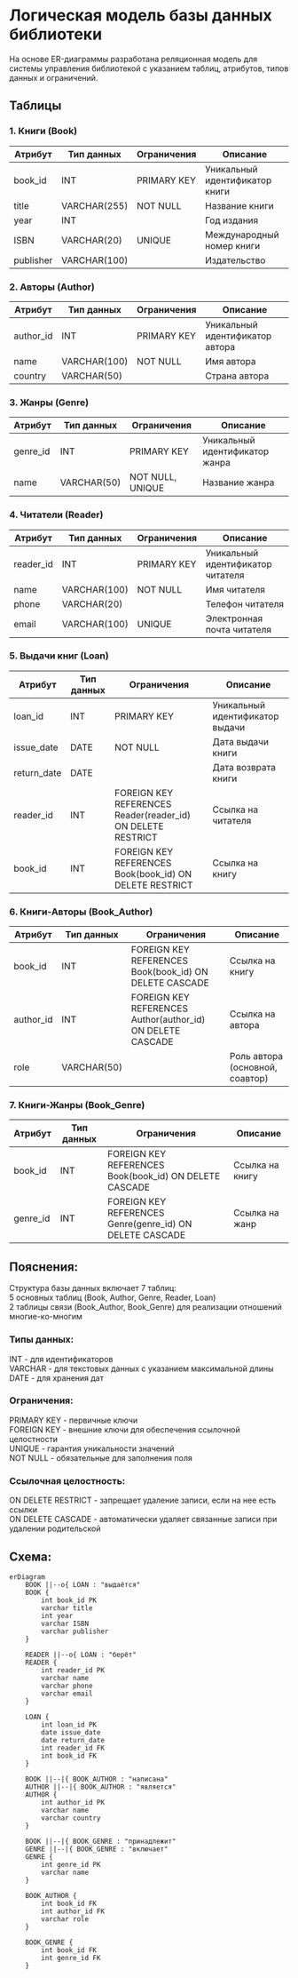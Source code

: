 # Логическая модель базы данных библиотеки

На основе ER-диаграммы разработана реляционная модель для системы управления библиотекой с указанием таблиц, атрибутов, типов данных и ограничений.

## Таблицы

### 1. Книги (Book)

| Атрибут    | Тип данных       | Ограничения                          | Описание                     |
|------------|------------------|--------------------------------------|------------------------------|
| book_id    | INT              | PRIMARY KEY                          | Уникальный идентификатор книги|
| title      | VARCHAR(255)     | NOT NULL                             | Название книги               |
| year       | INT              |                                      | Год издания                  |
| ISBN       | VARCHAR(20)      | UNIQUE                               | Международный номер книги    |
| publisher  | VARCHAR(100)     |                                      | Издательство                |

### 2. Авторы (Author)

| Атрибут    | Тип данных       | Ограничения                          | Описание                     |
|------------|------------------|--------------------------------------|------------------------------|
| author_id  | INT              | PRIMARY KEY                          | Уникальный идентификатор автора|
| name       | VARCHAR(100)     | NOT NULL                             | Имя автора                   |
| country    | VARCHAR(50)      |                                      | Страна автора                |

### 3. Жанры (Genre)

| Атрибут    | Тип данных       | Ограничения                          | Описание                     |
|------------|------------------|--------------------------------------|------------------------------|
| genre_id   | INT              | PRIMARY KEY                          | Уникальный идентификатор жанра|
| name       | VARCHAR(50)      | NOT NULL, UNIQUE                     | Название жанра               |

### 4. Читатели (Reader)

| Атрибут    | Тип данных       | Ограничения                          | Описание                     |
|------------|------------------|--------------------------------------|------------------------------|
| reader_id  | INT              | PRIMARY KEY                          | Уникальный идентификатор читателя|
| name       | VARCHAR(100)     | NOT NULL                             | Имя читателя                 |
| phone      | VARCHAR(20)      |                                      | Телефон читателя             |
| email      | VARCHAR(100)     | UNIQUE                               | Электронная почта читателя   |

### 5. Выдачи книг (Loan)

| Атрибут      | Тип данных       | Ограничения                          | Описание                     |
|--------------|------------------|--------------------------------------|------------------------------|
| loan_id      | INT              | PRIMARY KEY                          | Уникальный идентификатор выдачи|
| issue_date   | DATE             | NOT NULL                             | Дата выдачи книги            |
| return_date  | DATE             |                                      | Дата возврата книги          |
| reader_id    | INT              | FOREIGN KEY REFERENCES Reader(reader_id) ON DELETE RESTRICT | Ссылка на читателя |
| book_id      | INT              | FOREIGN KEY REFERENCES Book(book_id) ON DELETE RESTRICT | Ссылка на книгу |

### 6. Книги-Авторы (Book_Author)

| Атрибут    | Тип данных       | Ограничения                          | Описание                     |
|------------|------------------|--------------------------------------|------------------------------|
| book_id    | INT              | FOREIGN KEY REFERENCES Book(book_id) ON DELETE CASCADE | Ссылка на книгу |
| author_id  | INT              | FOREIGN KEY REFERENCES Author(author_id) ON DELETE CASCADE | Ссылка на автора |
| role       | VARCHAR(50)      |                                      | Роль автора (основной, соавтор) |

### 7. Книги-Жанры (Book_Genre)

| Атрибут    | Тип данных       | Ограничения                          | Описание                     |
|------------|------------------|--------------------------------------|------------------------------|
| book_id    | INT              | FOREIGN KEY REFERENCES Book(book_id) ON DELETE CASCADE | Ссылка на книгу |
| genre_id   | INT              | FOREIGN KEY REFERENCES Genre(genre_id) ON DELETE CASCADE | Ссылка на жанр |

## Пояснения:

Структура базы данных включает 7 таблиц:\
5 основных таблиц (Book, Author, Genre, Reader, Loan)\
2 таблицы связи (Book_Author, Book_Genre) для реализации отношений многие-ко-многим

### Типы данных:

INT - для идентификаторов\
VARCHAR - для текстовых данных с указанием максимальной длины\
DATE - для хранения дат

### Ограничения:

PRIMARY KEY - первичные ключи\
FOREIGN KEY - внешние ключи для обеспечения ссылочной целостности\
UNIQUE - гарантия уникальности значений\
NOT NULL - обязательные для заполнения поля

### Ссылочная целостность:

ON DELETE RESTRICT - запрещает удаление записи, если на нее есть ссылки\
ON DELETE CASCADE - автоматически удаляет связанные записи при удалении родительской

## Схема:

```mermaid
erDiagram
    BOOK ||--o{ LOAN : "выдаётся"
    BOOK {
        int book_id PK
        varchar title
        int year
        varchar ISBN
        varchar publisher
    }
    
    READER ||--o{ LOAN : "берёт"
    READER {
        int reader_id PK
        varchar name
        varchar phone
        varchar email
    }
    
    LOAN {
        int loan_id PK
        date issue_date
        date return_date
        int reader_id FK
        int book_id FK
    }
    
    BOOK ||--|{ BOOK_AUTHOR : "написана"
    AUTHOR ||--|{ BOOK_AUTHOR : "является"
    AUTHOR {
        int author_id PK
        varchar name
        varchar country
    }
    
    BOOK ||--|{ BOOK_GENRE : "принадлежит"
    GENRE ||--|{ BOOK_GENRE : "включает"
    GENRE {
        int genre_id PK
        varchar name
    }
    
    BOOK_AUTHOR {
        int book_id FK
        int author_id FK
        varchar role
    }
    
    BOOK_GENRE {
        int book_id FK
        int genre_id FK
    }
```
